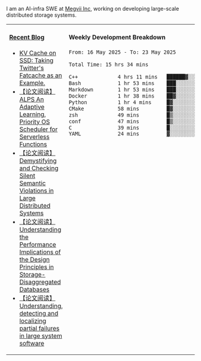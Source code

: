 I am an AI-infra SWE at [Megvii Inc](https://en.megvii.com/), working on developing large-scale distributed storage systems.

<table width="960px">
<tr>
<td valign="top" width="50%">

#### <a href="https://www.kongjun18.me" target="_blank">Recent Blog</a>

<!-- BLOG-POST-LIST:START -->
- [KV Cache on SSD: Taking Twitter&#39;s Fatcache as an Example.](https://kongjun18.github.io/posts/kv-cache-on-disk-taking-twitters-fatcache-as-an-example/)
- [【论文阅读】ALPS An Adaptive Learning, Priority OS Scheduler for Serverless Functions](https://kongjun18.github.io/posts/alps-an-adaptive-learning-priority-os-scheduler-for-serverless-functions/)
- [【论文阅读】Demystifying and Checking Silent Semantic Violations in Large Distributed Systems](https://kongjun18.github.io/posts/demystifying-and-checking-silent-semantic-violations-in-large-distributed-systems/)
- [【论文阅读】Understanding the Performance Implications of the Design Principles in Storage-Disaggregated Databases](https://kongjun18.github.io/posts/understanding-the-performance-implications-of-the-design-principles-in-storage-disaggregated-databases/)
- [【论文阅读】Understanding, detecting and localizing partial failures in large system software](https://kongjun18.github.io/posts/understanding-detecting-and-localizing-partial-failures-in-large-system-software/)
<!-- BLOG-POST-LIST:END -->

</td>
<td valign="top" width="50%">

#### Weekly Development Breakdown

<!--START_SECTION:waka-->

```txt
From: 16 May 2025 - To: 23 May 2025

Total Time: 15 hrs 34 mins

C++             4 hrs 11 mins   ██████▓░░░░░░░░░░░░░░░░░░   26.88 %
Bash            1 hr 53 mins    ███░░░░░░░░░░░░░░░░░░░░░░   12.16 %
Markdown        1 hr 53 mins    ███░░░░░░░░░░░░░░░░░░░░░░   12.15 %
Docker          1 hr 38 mins    ██▓░░░░░░░░░░░░░░░░░░░░░░   10.49 %
Python          1 hr 4 mins     █▓░░░░░░░░░░░░░░░░░░░░░░░   06.93 %
CMake           58 mins         █▓░░░░░░░░░░░░░░░░░░░░░░░   06.23 %
zsh             49 mins         █▒░░░░░░░░░░░░░░░░░░░░░░░   05.30 %
conf            47 mins         █▒░░░░░░░░░░░░░░░░░░░░░░░   05.06 %
C               39 mins         █░░░░░░░░░░░░░░░░░░░░░░░░   04.22 %
YAML            24 mins         ▓░░░░░░░░░░░░░░░░░░░░░░░░   02.59 %
```

<!--END_SECTION:waka-->
</td>
</tr>

</table>
